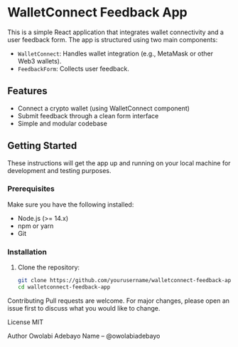 # WalletConnect Feedback App

This is a simple React application that integrates wallet connectivity and a user feedback form. The app is structured using two main components:

- `WalletConnect`: Handles wallet integration (e.g., MetaMask or other Web3 wallets).
- `FeedbackForm`: Collects user feedback.

## Features

- Connect a crypto wallet (using WalletConnect component)
- Submit feedback through a clean form interface
- Simple and modular codebase

## Getting Started

These instructions will get the app up and running on your local machine for development and testing purposes.

### Prerequisites

Make sure you have the following installed:

- Node.js (>= 14.x)
- npm or yarn
- Git

### Installation

1. Clone the repository:

   ```bash
   git clone https://github.com/yourusername/walletconnect-feedback-app.git
   cd walletconnect-feedback-app
Contributing
Pull requests are welcome. For major changes, please open an issue first to discuss what you would like to change.

License
MIT

Author
Owolabi Adebayo Name – @owolabiadebayo

